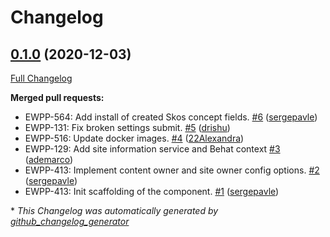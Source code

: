# Changelog

## [0.1.0](https://github.com/openeuropa/oe_corporate_site_info/tree/0.1.0) (2020-12-03)

[Full Changelog](https://github.com/openeuropa/oe_corporate_site_info/compare/02f84828e4fae1bfc2b3ff69b419a99df0cc2932...0.1.0)

**Merged pull requests:**

- EWPP-564: Add install of created Skos concept fields. [\#6](https://github.com/openeuropa/oe_corporate_site_info/pull/6) ([sergepavle](https://github.com/sergepavle))
- EWPP-131: Fix broken settings submit. [\#5](https://github.com/openeuropa/oe_corporate_site_info/pull/5) ([drishu](https://github.com/drishu))
- EWPP-516: Update docker images. [\#4](https://github.com/openeuropa/oe_corporate_site_info/pull/4) ([22Alexandra](https://github.com/22Alexandra))
- EWPP-129: Add site information service and Behat context [\#3](https://github.com/openeuropa/oe_corporate_site_info/pull/3) ([ademarco](https://github.com/ademarco))
- EWPP-413: Implement content owner and site owner config options. [\#2](https://github.com/openeuropa/oe_corporate_site_info/pull/2) ([sergepavle](https://github.com/sergepavle))
- EWPP-413: Init scaffolding of the component. [\#1](https://github.com/openeuropa/oe_corporate_site_info/pull/1) ([sergepavle](https://github.com/sergepavle))



\* *This Changelog was automatically generated by [github_changelog_generator](https://github.com/github-changelog-generator/github-changelog-generator)*
